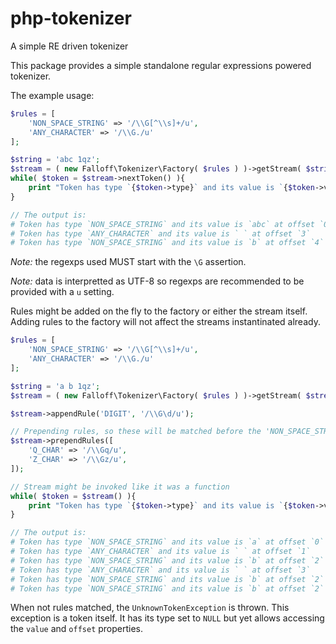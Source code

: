 # php-tokenizer
A simple RE driven tokenizer

This package provides a simple standalone
regular expressions powered tokenizer.

The example usage:

```php
$rules = [ 
    'NON_SPACE_STRING' => '/\\G[^\\s]+/u',
    'ANY_CHARACTER' => '/\\G./u'
];

$string = 'abc 1qz';
$stream = ( new Falloff\Tokenizer\Factory( $rules ) )->getStream( $string );
while( $token = $stream->nextToken() ){
    print "Token has type `{$token->type}` and its value is `{$token->value}` at offset `{$token->offset}`\n";
}

// The output is:
# Token has type `NON_SPACE_STRING` and its value is `abc` at offset `0`
# Token has type `ANY_CHARACTER` and its value is ` ` at offset `3`
# Token has type `NON_SPACE_STRING` and its value is `b` at offset `4`
```

*Note:* the regexps used MUST start with the `\G` assertion.

*Note:* data is interpretted as UTF-8 so regexps are recommended to be provided
with a `u` setting.

Rules might be added on the fly to the factory or either the stream itself. Adding 
rules to the factory will not affect the streams instantinated already.

```php
$rules = [ 
    'NON_SPACE_STRING' => '/\\G[^\\s]+/u',
    'ANY_CHARACTER' => '/\\G./u'
];

$string = 'a b 1qz';
$stream = ( new Falloff\Tokenizer\Factory( $rules ) )->getStream( $stream );

$stream->appendRule('DIGIT', '/\\G\d/u');

// Prepending rules, so these will be matched before the 'NON_SPACE_STRING'
$stream->prependRules([
    'Q_CHAR' => '/\\Gq/u',
    'Z_CHAR' => '/\\Gz/u',
]);

// Stream might be invoked like it was a function
while( $token = $stream() ){
    print "Token has type `{$token->type}` and its value is `{$token->value}` at offset `{$token->offset}`\n";
}

// The output is:
# Token has type `NON_SPACE_STRING` and its value is `a` at offset `0`
# Token has type `ANY_CHARACTER` and its value is ` ` at offset `1`
# Token has type `NON_SPACE_STRING` and its value is `b` at offset `2`
# Token has type `ANY_CHARACTER` and its value is ` ` at offset `3`
# Token has type `NON_SPACE_STRING` and its value is `b` at offset `2`
# Token has type `NON_SPACE_STRING` and its value is `b` at offset `2`
```


When not rules matched, the `UnknownTokenException` is thrown. This exception is a token itself.
It has its type set to `NULL` but yet allows accessing the `value` and `offset` properties.


